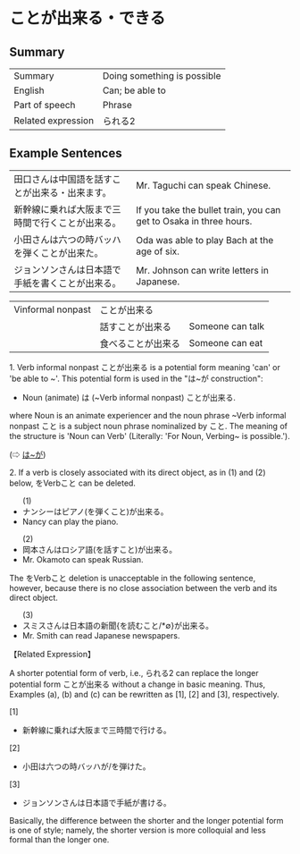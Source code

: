 # ことが出来る・できる

## Summary

<table><tr>   <td>Summary</td>   <td>Doing something is possible</td></tr><tr>   <td>English</td>   <td>Can; be able to</td></tr><tr>   <td>Part of speech</td>   <td>Phrase</td></tr><tr>   <td>Related expression</td>   <td>られる2</td></tr></table>

## Example Sentences

<table><tr>   <td>田口さんは中国語を話すことが出来る・出来ます。</td>   <td>Mr. Taguchi can speak Chinese.</td></tr><tr>   <td>新幹線に乗れば大阪まで三時間で行くことが出来る。</td>   <td>If you take the bullet train, you can get to Osaka in three hours.</td></tr><tr>   <td>小田さんは六つの時バッハを弾くことが出来た。</td>   <td>Oda was able to play Bach at the age of six.</td></tr><tr>   <td>ジョンソンさんは日本語で手紙を書くことが出来る。</td>   <td>Mr. Johnson can write letters in Japanese.</td></tr></table>

<table class="table"> <tbody><tr class="tr head"> <td class="td"><span class="bold"><span>Vinformal nonpast</span></span></td> <td class="td"><span class="concept">ことが出来る</span> </td> <td class="td"><span>&nbsp;</span></td> </tr> <tr class="tr"> <td class="td"><span>&nbsp;</span></td> <td class="td"><span>話す<span class="concept">ことが出来る</span></span> </td> <td class="td"><span>Someone    can talk</span></td> </tr> <tr class="tr"> <td class="td"><span>&nbsp;</span></td> <td class="td"><span>食べる<span class="concept">ことが出来る</span></span> </td> <td class="td"><span>Someone    can eat</span></td> </tr></tbody></table>

<p>1. Verb informal nonpast <span class="cloze">ことが出来る</span> is a potential form meaning 'can' or 'be able to ~'. This potential form is used in the "は~が construction":</p>  <ul><li>Noun (animate) は (~Verb informal nonpast) <span class="cloze">ことが出来る</span>.</li></ul>  <p>where Noun is an animate experiencer and the noun phrase ~Verb informal nonpast <span class="cloze">こと</span> is a subject noun phrase nominalized by <span class="cloze">こと</span>. The meaning of the structure is 'Noun can Verb' (Literally: 'For Noun, Verbing~ is possible.').</p>  <p>(⇨ <a href="#㊦ は～が">は~が</a>)</p>  <p>2. If a verb is closely associated with its direct object, as in (1) and (2) below, をVerb<span class="cloze">こと</span> can be deleted.</p>  <ul>(1) <li>ナンシーはピアノ(を弾く<span class="cloze">こと</span>)<span class="cloze">が出来る</span>。</li> <li>Nancy can play the piano.</li> </ul>  <ul>(2) <li>岡本さんはロシア語(を話す<span class="cloze">こと</span>)<span class="cloze">が出来る</span>。</li> <li>Mr. Okamoto can speak Russian.</li> </ul>  <p>The をVerb<span class="cloze">こと</span> deletion is unacceptable in the following sentence, however, because there is no close association between the verb and its direct object.</p>  <ul>(3) <li>スミスさんは日本語の新聞{を読む<span class="cloze">こと</span>/*∅}<span class="cloze">が出来る</span>。</li> <li>Mr. Smith can read Japanese newspapers.</li> </ul>  <p>【Related Expression】</p>  <p>A shorter potential form of verb, i.e., られる2 can replace the longer potential form <span class="cloze">ことが出来る</span> without a change in basic meaning. Thus, Examples (a), (b) and (c) can be rewritten as [1], [2] and [3], respectively.</p>  <p>[1] </p>  <ul> <li>新幹線に乗れば大阪まで三時間で行ける。</li> </ul>  <p>[2] </p>  <ul> <li>小田は六つの時バッハが/を弾けた。</li> </ul>  <p>[3] </p>  <ul> <li>ジョンソンさんは日本語で手紙が書ける。</li> </ul>  <p>Basically, the difference between the shorter and the longer potential form is one of style; namely, the shorter version is more colloquial and less formal than the longer one.</p>

